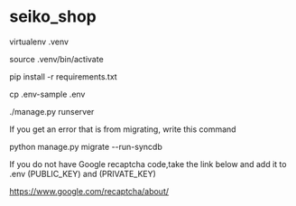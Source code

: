 # seiko_shop

virtualenv .venv

source .venv/bin/activate

pip install -r requirements.txt

cp .env-sample .env

./manage.py runserver

If you get an error that is from migrating, write this command

python manage.py migrate --run-syncdb


If you do not have Google recaptcha code,take the link below and add it to .env (PUBLIC_KEY) and (PRIVATE_KEY) 

https://www.google.com/recaptcha/about/
